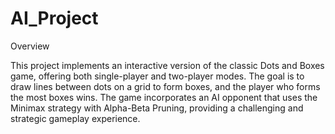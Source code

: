 # AI_Project

Overview

This project implements an interactive version of the classic Dots and Boxes game, offering both single-player and two-player modes. The goal is to draw lines between dots on a grid to form boxes, and the player who forms the most boxes wins. The game incorporates an AI opponent that uses the Minimax strategy with Alpha-Beta Pruning, providing a challenging and strategic gameplay experience.
